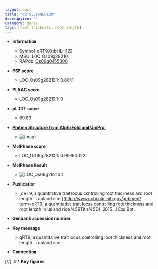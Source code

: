```yaml
---
layout: post
title: "qRT9,OsbHLH120"
description: ""
category: genes
tags: [root thickness, root length]
---
```


* **Information**  
    + Symbol: qRT9,OsbHLH120  
    + MSU: [LOC_Os09g28210](http://rice.plantbiology.msu.edu/cgi-bin/ORF_infopage.cgi?orf=LOC_Os09g28210)  
    + RAPdb: [Os09g0455300](http://rapdb.dna.affrc.go.jp/viewer/gbrowse_details/irgsp1?name=Os09g0455300)  

* **PSP score**  
    + LOC_Os09g28210.1: 0.8041 

* **PLAAC score**  
    + LOC_Os09g28210.1: 0 

* **pLDDT score**
    + 69.83

* **[Protein Structure from AlphaFold and UniProt](https://www.uniprot.org/uniprotkb/Q67TR8/entry#structure)**
    + ![image](https://ricepsp.github.io/images/Q6/AF-Q67TR8-F1.png)

* **MolPhase score**
    + LOC_Os09g28210.1: 0.99990022

* **MolPhase Result**
    + ![LOC_Os09g28210.1](https://304243504.github.io/Pictures/LOC_Os09g/LOC_Os09g28210.1.png)

* **Publication**  
    + [qRT9, a quantitative trait locus controlling root thickness and root length in upland rice.](http://www.ncbi.nlm.nih.gov/pubmed?term=qRT9, a quantitative trait locus controlling root thickness and root length in upland rice.%5BTitle%5D), 2015, J Exp Bot.

* **Genbank accession number**  

* **Key message**  
    + qRT9, a quantitative trait locus controlling root thickness and root length in upland rice

* **Connection**  

[//]: # * **Key figures**  


